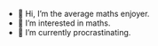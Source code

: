 - 👋 Hi, I’m the average maths enjoyer.
- 👀 I’m interested in maths.
- 🌱 I’m currently procrastinating.
